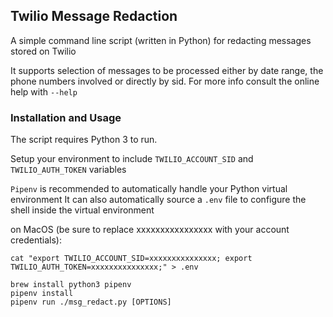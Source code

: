 ## Twilio Message Redaction

A simple command line script (written in Python) for redacting messages stored on Twilio

It supports selection of messages to be processed either by date range, the phone numbers involved or directly by sid.
For more info consult the online help with `--help`

### Installation and Usage

The script requires Python 3 to run.

Setup your environment to include `TWILIO_ACCOUNT_SID` and `TWILIO_AUTH_TOKEN` variables

`Pipenv` is recommended to automatically handle your Python virtual environment
It can also automatically source a `.env` file to configure the shell inside the virtual environment

on MacOS (be sure to replace xxxxxxxxxxxxxxxx with your account credentials):
```
cat "export TWILIO_ACCOUNT_SID=xxxxxxxxxxxxxxx; export TWILIO_AUTH_TOKEN=xxxxxxxxxxxxxxx;" > .env

brew install python3 pipenv
pipenv install
pipenv run ./msg_redact.py [OPTIONS]

```
